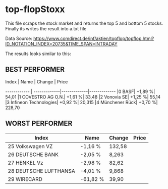 # top-flopStoxx
This file scraps the stock market and returns the top 5 and bottom 5 stocks.
Finally its writes the result into a.txt file

Data Source:
https://www.comdirect.de/inf/aktien/topflop/topflop.html?ID_NOTATION_INDEX=20735&TIME_SPAN=INTRADAY


The results looks similar to this:


## BEST PERFORMER

Index | Name | Change | Price 

------------ | -------------|-------------|-------------
|0                        BASF|   +1,89 %|     54,01
|1            COVESTRO AG O.N.|   +1,61 %|     33,48
|2                  Vonovia SE|   +1,25 %|     55,14
|3       Infineon Technologies|   +0,92 %|    20,315
|4              Münchener Rück|   +0,70 %|    228,70

## WORST PERFORMER


Index | Name | Change | Price 
------------ | -------------|-------------|-------------
|25               Volkswagen VZ|   -1,16 %|    132,58
|26               DEUTSCHE BANK|   -2,05 %|     8,263
|27                   HENKEL Vz|   -2,98 %|     82,62
|28          DEUTSCHE LUFTHANSA|   -4,01 %|     9,868
|29                    WIRECARD|  -61,82 %|     39,90
